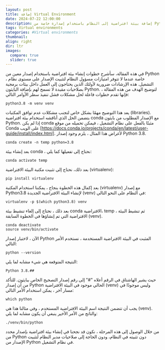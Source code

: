 ```yaml
---
layout: post
title: إضافة Virtual Environment
date: 2024-07-22 12:00:00
description: إضافة بيئة افتراضية إلى النظام باستخدام إصدارة خاصة من Python.
tags: Virtual environments
categories: #Virtual environments
thumbnail:
align: right
dir: ltr
images:
  compare: true
  slider: true
---
```


في هذه المقالة، سأشرح خطوات إنشاء بيئة افتراضية باستخدام إصدار معين من Python ، خاصة عندما لا تتوفر امتيازات مسؤول النظام لتثبيت الإصدار على مستوى نظام التشغيل. هذه الإرشادات ضرورية لأولئك الذين يحتاجون إلى العمل داخل بيئات برمجية بصلاحيات مقيدة لا تسمح لهم بإضافة البايثون Python. لتوضيح الهدف من هذه المقالة ، فإنها تقدم خطوات فاعلة لحل مشكلات فشل تنفيذ سطر الأوامر التالي:

```
python3.8 -m venv venv
```

يعد هذا التوضيح مهمًا بشكل خاص لتجنب مشكلات عدم توافق المكتبات (libraries). يتضمن الحل الذي أناقشه استخدام بيئة افتراضية conda مع الإصدار المطلوب من بايثون Python. إذا لم يكن conda مثبتًا بالفعل على نظام التشغيل ، فيمكن تحميله من موقع Conda على الويب [https://docs.conda.io/projects/conda/en/latest/user-guide/install/index.html]. لأغراض هذا المثال ، يلزم وجود إصدار Python 3.8.

```
conda create -n temp python=3.8
```

بعد إنشاء بيئة conda ، نحتاج إلى تفعيلها كما يلي:

```
conda activate temp
```

بعد ذلك، نحتاج إلى تثبيت مكتبة البيئة الافتراضية (virtualenv):

```
pip install virtualenv
```

بعد إكمال هذه الخطوة بنجاح ، يمكننا استخدام المكتبة (virtualenv) مع إصدار Python3.8 لإنشاء البيئة الافتراضية الجديدة (venv) في النظام على النحو التالي:

```
virtualenv -p $(which python3.8) venv
```

بعد ذلك ، نحتاج إلى إلغاء تنشيط بيئة conda الافتراضية، temp ، ثم تنشيط البيئة الافتراضية التي تم إنشاؤها في الخطوة السابقة (venv).

```
conda deactivate
source venv/bin/activate
```

الآن ، لاختبار إصدار Python المثبت في البيئة الافتراضية المستخدمة ، نستخدم الأمر التالي:

```
python --version
```

النتيجة المتوقعة هي شيء مشابه لما يلي:

```
Python 3.8.##
```

حيث يشير الهاشتاق في الرقم أعلاه "#" إلى رقم إصدار التصحيح الخاص ببايثون.
للتأكد من أن إصدار Python الحالي موجود في البيئة الافتراضية (venv) وليس موجودًا في مسار آخر ، يمكن استخدام الأمر التالي:

```
which python
```

يجب أن تتضمن النتيجة اسم البيئة الافتراضية المستخدم ، وفي مثالنا هذا هي (venv).
والناتج من الأمر الأخير ينبغي أن يكون مشابه لما يلي:

```
./venv/bin/python
```

من خلال الوصول إلى هذه المرحلة ، نكون قد نجحنا في إنشاء بيئة افتراضية بإصدار محدد من Python دون تثبيته في النظام، ودون الحاجة إلى صلاحيات مدير النظام لتثبيت الإصدار من Python في نظام التشغيل.
